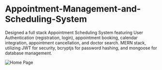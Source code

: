 # Appointment-Management-and-Scheduling-System
Designed a full stack Appointment Scheduling System featuring User Authentication (registration, login), appointment booking, calendar integration, appointment cancellation, and doctor search. MERN stack, utilizing JWT for security, bcryptjs for password hashing, and mongoose for database management.




![Home Page](https://raw.github.com/Uday2902/appointment-scheduling-system/main/Screenshots/home.png)


